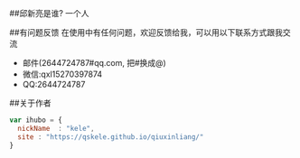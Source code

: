 ##邱新亮是谁?
一个人

##有问题反馈
在使用中有任何问题，欢迎反馈给我，可以用以下联系方式跟我交流

* 邮件(2644724787#qq.com, 把#换成@)
* 微信:qxl15270397874
* QQ:2644724787

##关于作者

```javascript
var ihubo = {
  nickName  : "kele",
  site : "https://qskele.github.io/qiuxinliang/"
}
```
